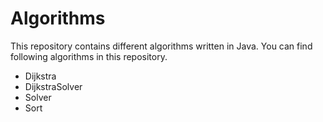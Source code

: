 # Algorithms

This repository contains different algorithms written in Java. You can find following algorithms in this repository. 
- Dijkstra
- DijkstraSolver
- Solver
- Sort
